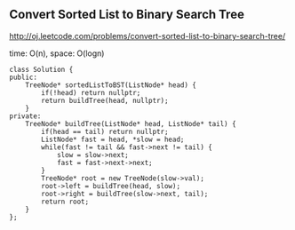 ## Convert Sorted List to Binary Search Tree

http://oj.leetcode.com/problems/convert-sorted-list-to-binary-search-tree/

time: O(n), space: O(logn)

```
class Solution {
public:
    TreeNode* sortedListToBST(ListNode* head) {
        if(!head) return nullptr;
        return buildTree(head, nullptr);
    }
private:
    TreeNode* buildTree(ListNode* head, ListNode* tail) {
        if(head == tail) return nullptr;
        ListNode* fast = head, *slow = head;
        while(fast != tail && fast->next != tail) {
            slow = slow->next;
            fast = fast->next->next;
        }
        TreeNode* root = new TreeNode(slow->val);
        root->left = buildTree(head, slow);
        root->right = buildTree(slow->next, tail);
        return root;
    }
};
```
